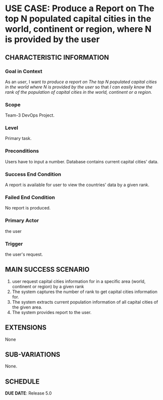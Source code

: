 # USE CASE: Produce a Report on The top N populated capital cities in the world, continent or region, where N is provided by the user
## CHARACTERISTIC INFORMATION

### Goal in Context

As an *user*, I want *to produce a report on The top N populated capital cities in the world where N is provided by the user* so that *I can easily know the rank of the population of capital cities in the world, continent or a region.*

### Scope

Team-3 DevOps Project.

### Level

Primary task.

### Preconditions

Users have to input a number. Database contains current capital cities' data.

### Success End Condition

A report is available for user to view the countries' data by a given rank.

### Failed End Condition

No report is produced.

### Primary Actor

the user

### Trigger

the user's request.

## MAIN SUCCESS SCENARIO

1. user request capital cities information for in a specific area (world, continent or region) by a given rank
2. The system captures the number of rank to get capital cities information for.
3. The system extracts current population information of all capital cities of the given area.
4. The system provides report to the user.

## EXTENSIONS

None

## SUB-VARIATIONS

None.

## SCHEDULE

**DUE DATE**: Release 5.0